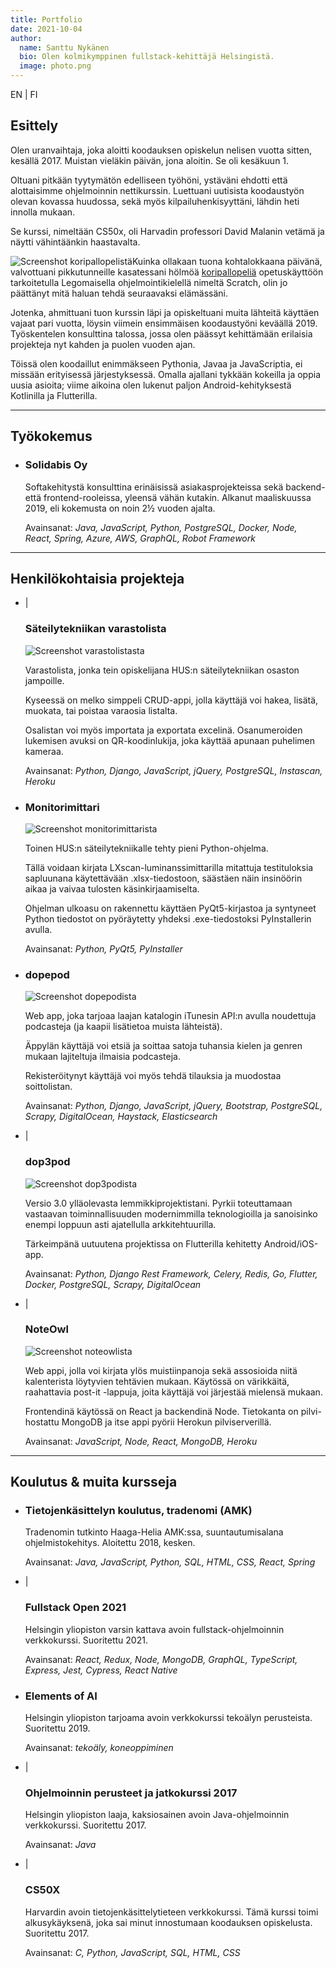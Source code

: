 ```yaml
---
title: Portfolio
date: 2021-10-04
author:
  name: Santtu Nykänen
  bio: Olen kolmikymppinen fullstack-kehittäjä Helsingistä.
  image: photo.png
---
```


<aside>
  <nuxt-link to="/portfolio/en">EN</nuxt-link>
  <span class="pipe"> | </span>
  <nuxt-link to="/portfolio/fi">FI</nuxt-link>
</aside>

## Esittely

Olen uranvaihtaja, joka aloitti koodauksen opiskelun nelisen vuotta sitten, 
kesällä 2017. Muistan vieläkin päivän, jona aloitin. Se oli kesäkuun 1.

Oltuani pitkään tyytymätön edelliseen työhöni, ystäväni ehdotti että alottaisimme
ohjelmoinnin nettikurssin. Luettuani uutisista koodaustyön olevan kovassa huudossa,
sekä myös kilpailuhenkisyyttäni, lähdin heti innolla mukaan.

Se kurssi, nimeltään CS50x, oli Harvadin professori David Malanin vetämä ja
näytti vähintäänkin haastavalta. 

<img src="basketball.png" style="float:left;" alt="Screenshot koripallopelistä" />

Kuinka ollakaan tuona kohtalokkaana päivänä, valvottuani pikkutunneille kasatessani
hölmöä <a href="https://scratch.mit.edu/projects/164378114/">koripallopeliä</a>
opetuskäyttöön tarkoitetulla Legomaisella ohjelmointikielellä nimeltä Scratch, olin
jo päättänyt mitä haluan tehdä seuraavaksi elämässäni.

Jotenka, ahmittuani tuon kurssin läpi ja opiskeltuani muita lähteitä käyttäen vajaat
pari vuotta, löysin viimein ensimmäisen koodaustyöni keväällä 2019. Työskentelen
konsulttina talossa, jossa olen päässyt kehittämään erilaisia projekteja nyt kahden
ja puolen vuoden ajan.

Töissä olen koodaillut enimmäkseen Pythonia, Javaa ja JavaScriptia, ei missään
erityisessä järjestyksessä. Omalla ajallani tykkään kokeilla ja oppia uusia asioita;
viime aikoina olen lukenut paljon Android-kehityksestä Kotlinilla ja Flutterilla.

***

## Työkokemus
* 
  <aside>
    <a rel="noreferrer" href="https://www.linkedin.com/company/solidabis/">
      <font-awesome-icon :icon="['fab', 'linkedin']"/>
    </a>
  </aside>

  ### Solidabis Oy

  Softakehitystä konsulttina erinäisissä asiakasprojekteissa sekä backend- että
  frontend-rooleissa, yleensä vähän kutakin. Alkanut maaliskuussa 2019, eli
  kokemusta on noin 2½ vuoden ajalta.

  Avainsanat: *Java, JavaScript, Python, PostgreSQL, Docker, Node, React, Spring,
  Azure, AWS, GraphQL, Robot Framework*

***

## Henkilökohtaisia projekteja
* 
  <aside>
    <a href="https://varastolista.herokuapp.com/">
      <font-awesome-icon :icon="['fas', 'external-link-alt']"/>
        </a>
          <span class="pipe"> | </span>
        <a href="https://github.com/cyanidesayonara/varastolista">
      <font-awesome-icon :icon="['fab', 'github']"/>
    </a>
  </aside>
  
  ### Säteilytekniikan varastolista

  <img src="varastolista.png" class="float-right" alt="Screenshot varastolistasta" />

  Varastolista, jonka tein opiskelijana HUS:n säteilytekniikan osaston jampoille.

  Kyseessä on melko simppeli CRUD-appi, jolla käyttäjä voi hakea, lisätä, muokata,
  tai poistaa varaosia listalta.

  Osalistan voi myös importata ja exportata excelinä. Osanumeroiden
  lukemisen avuksi on QR-koodinlukija, joka käyttää apunaan puhelimen kameraa.
  
  Avainsanat: *Python, Django, JavaScript, jQuery, PostgreSQL, Instascan, Heroku*

* 
  <aside>
    <a href="https://github.com/cyanidesayonara/monitorimittari">
      <font-awesome-icon :icon="['fab', 'github']"/>
    </a>
  </aside>
  
  ### Monitorimittari

  <img src="monitorimittari.png" class="float-right" alt="Screenshot monitorimittarista" />

  Toinen HUS:n säteilytekniikalle tehty pieni Python-ohjelma.

  Tällä voidaan
  kirjata LXscan-luminanssimittarilla mitattuja testituloksia sapluunana
  käytettävään .xlsx-tiedostoon, säästäen näin insinöörin aikaa ja vaivaa tulosten
  käsinkirjaamiselta.

  Ohjelman ulkoasu on rakennettu käyttäen PyQt5-kirjastoa ja syntyneet Python tiedostot on 
  pyöräytetty yhdeksi .exe-tiedostoksi PyInstallerin avulla. 
  
  Avainsanat: *Python, PyQt5, PyInstaller*

* 
  <aside>
    <a href="https://github.com/cyanidesayonara/dopepod">
      <font-awesome-icon :icon="['fab', 'github']"/>
    </a>
  </aside>
  
  ### dopepod

  <img src="dopepod.png" class="float-right" alt="Screenshot dopepodista" />

  Web app, joka tarjoaa laajan katalogin iTunesin API:n avulla noudettuja podcasteja
  (ja kaapii lisätietoa muista lähteistä).

  Äppylän käyttäjä voi etsiä ja soittaa satoja tuhansia kielen ja genren mukaan
  lajiteltuja ilmaisia podcasteja.

  Rekisteröitynyt käyttäjä voi myös tehdä tilauksia ja muodostaa soittolistan.
  
  Avainsanat: *Python, Django, JavaScript, jQuery, Bootstrap, PostgreSQL, Scrapy,
  DigitalOcean, Haystack, Elasticsearch*

* 
  <aside>
    <a href="https://dop3pod.herokuapp.com/">
      <font-awesome-icon :icon="['fas', 'external-link-alt']"/>
    </a>
    <span class="pipe"> | </span>
    <a href="https://github.com/cyanidesayonara/dop3pod">
      <font-awesome-icon :icon="['fab', 'github']"/>
    </a>
  </aside>
  
  ### dop3pod

  <img src="dop3pod.png" class="float-right" alt="Screenshot dop3podista" />
  
  Versio 3.0 ylläolevasta lemmikkiprojektistani. Pyrkii toteuttamaan vastaavan
  toiminnallisuuden modernimmilla teknologioilla ja sanoisinko enempi loppuun asti
  ajatellulla arkkitehtuurilla.

  Tärkeimpänä uutuutena projektissa on Flutterilla kehitetty Android/iOS-app.
  
  Avainsanat: *Python, Django Rest Framework, Celery, Redis, Go, Flutter, Docker,
  PostgreSQL, Scrapy, DigitalOcean*

* 
  <aside>
    <a href="https://noteowl.herokuapp.com/">
      <font-awesome-icon :icon="['fas', 'external-link-alt']"/>
    </a>
    <span class="pipe"> | </span>
    <a href="https://github.com/cyanidesayonara/noteowl">
      <font-awesome-icon :icon="['fab', 'github']"/>
    </a>
  </aside>
  
  ### NoteOwl

  <img src="noteowl.png" class="float-right" alt="Screenshot noteowlista" />

  Web appi, jolla voi kirjata ylös muistiinpanoja sekä assosioida niitä kalenterista
  löytyvien tehtävien mukaan. Käytössä on värikkäitä, raahattavia post-it -lappuja,
  joita käyttäjä voi järjestää mielensä mukaan.

  Frontendinä käytössä on React ja backendinä Node. Tietokanta on pilvi-hostattu
  MongoDB ja itse appi pyörii Herokun pilviserverillä.
  
  Avainsanat: *JavaScript, Node, React, MongoDB, Heroku*

***

## Koulutus & muita kursseja
* 
  <aside>
    <a rel="noreferrer" href="https://www.haaga-helia.fi/fi/tietojenkasittelyn-koulutus-tradenomi-amk">
      <font-awesome-icon :icon="['fas', 'external-link-alt']"/>
    </a
    >
  </aside>
  
  ### Tietojenkäsittelyn koulutus, tradenomi (AMK)
  
  Tradenomin tutkinto Haaga-Helia AMK:ssa, suuntautumisalana ohjelmistokehitys.
  Aloitettu 2018, kesken.
  
  Avainsanat: *Java, JavaScript, Python, SQL, HTML, CSS, React, Spring*

* 
  <aside>
    <a rel="noreferrer" href="https://fullstackopen.com/">
      <font-awesome-icon :icon="['fas', 'external-link-alt']"/>
    </a>
    <span class="pipe"> | </span>
    <a href="https://github.com/cyanidesayonara/fullstack-mooc-2021">
      <font-awesome-icon :icon="['fab', 'github']"/>
    </a>
  </aside>
  
  ### Fullstack Open 2021
  
  Helsingin yliopiston varsin kattava avoin fullstack-ohjelmoinnin verkkokurssi.
  Suoritettu 2021.
  
  Avainsanat: *React, Redux, Node, MongoDB, GraphQL, TypeScript, Express, Jest,
  Cypress, React Native*

* 
  <aside>
    <a rel="noreferrer" href="https://www.elementsofai.com/fi">
      <font-awesome-icon :icon="['fas', 'external-link-alt']"/>
    </a>
  </aside>
  
  ### Elements of AI
  
  Helsingin yliopiston tarjoama avoin verkkokurssi tekoälyn perusteista.
  Suoritettu 2019.
  
  Avainsanat: *tekoäly, koneoppiminen*

* 
  <aside>
    <a rel="noreferrer" href="https://2017-ohjelmointi.github.io/">
      <font-awesome-icon :icon="['fas', 'external-link-alt']"/>
    </a>
    <span class="pipe"> | </span>
    <a href="https://github.com/cyanidesayonara/java-mooc">
      <font-awesome-icon :icon="['fab', 'github']"/>
    </a>
  </aside>
  
  ### Ohjelmoinnin perusteet ja jatkokurssi 2017
  
  Helsingin yliopiston laaja, kaksiosainen avoin Java-ohjelmoinnin verkkokurssi.
  Suoritettu 2017.
  
  Avainsanat: *Java*

* 
  <aside>
    <a rel="noreferrer" href="https://www.edx.org/course/introduction-computer-science-harvardx-cs50x">
      <font-awesome-icon :icon="['fas', 'external-link-alt']"/>
    </a>
    <span class="pipe"> | </span>
    <a href="https://github.com/cyanidesayonara/cs50-mooc">
      <font-awesome-icon :icon="['fab', 'github']"/>
    </a>
  </aside>
  
  ### CS50X
  
  Harvardin avoin tietojenkäsittelytieteen verkkokurssi. Tämä kurssi toimi
  alkusykäyksenä, joka sai minut innostumaan koodauksen opiskelusta. Suoritettu 2017.
  
  Avainsanat: *C, Python, JavaScript, SQL, HTML, CSS*
